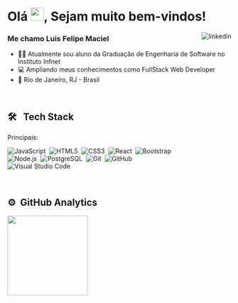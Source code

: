 <h1 align="left">Olá <img src="https://raw.githubusercontent.com/kaueMarques/kaueMarques/master/hi.gif" width="30px">, Sejam muito bem-vindos!</h1>
<a href="https://www.linkedin.com/in/luis-felipe-maciel/" target="_blank">
  <img align="right" src="https://img.shields.io/badge/linkedin-%230077B5.svg?&style=for-the-badge&logo=linkedin&logoColor=white" alt="linkedin"/>  
</a>

<h3>Me chamo Luis Felipe Maciel</h3>

- 👨‍💻 Atualmente sou aluno da Graduação de Engenharia de Software no Instituto Infnet
- 💻 Ampliando meus conhecimentos como FullStack Web Developer
- 📍 Rio de Janeiro, RJ - Brasil

<br>

## 🛠 &nbsp; Tech Stack
<p>Principais: </p>

![JavaScript](https://img.shields.io/badge/JavaScript-F7DF1E?style=for-the-badge&logo=javascript&logoColor=black)&nbsp;
![HTML5](https://img.shields.io/badge/HTML5-E34F26?style=for-the-badge&logo=html5&logoColor=white)&nbsp;
![CSS3](https://img.shields.io/badge/CSS3-1572B6?style=for-the-badge&logo=css3&logoColor=white)&nbsp;
![React](https://img.shields.io/badge/React-20232A?style=for-the-badge&logo=react&logoColor=61DAFB)&nbsp;
![Bootstrap](https://img.shields.io/badge/Bootstrap-563D7C?style=for-the-badge&logo=bootstrap&logoColor=white)&nbsp;
<br>
![Node.js](https://img.shields.io/badge/Node.js-43853D?style=for-the-badge&logo=node.js&logoColor=white)&nbsp;
![PostgreSQL](https://img.shields.io/badge/PostgreSQL-316192?style=for-the-badge&logo=postgresql&logoColor=white)&nbsp;
![Git](https://img.shields.io/badge/GIT-E44C30?style=for-the-badge&logo=git&logoColor=white)&nbsp;
![GitHub](https://img.shields.io/badge/GitHub-100000?style=for-the-badge&logo=github&logoColor=white)&nbsp;
<br>
![Visual Studio Code]( 	https://img.shields.io/badge/Visual_Studio_Code-0078D4?style=for-the-badge&logo=visual%20studio%20code&logoColor=white)&nbsp;

<br>

## ⚙️ &nbsp;GitHub Analytics

<div>
  <a href="https://github.com/luisfmaciel">
  <img height="180em" src="https://github-readme-stats.vercel.app/api/top-langs/?username=luisfmaciel&layout=compact&langs_count=7&theme=city_lights"/>
<!--   <img height="180em" src="https://github-readme-stats.vercel.app/api?username=luisfmaciel&show_icons=true&theme=city_lights"/> -->
</div>
